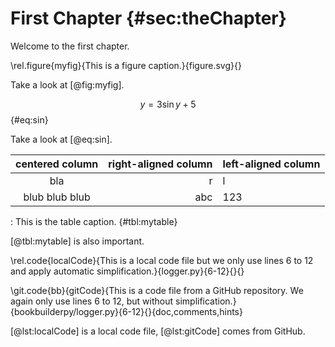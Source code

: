 # First Chapter {#sec:theChapter}

Welcome to the first chapter.

\rel.figure{myfig}{This is a figure caption.}{figure.svg}{}

Take a look at [@fig:myfig].

$$ y = 3\sin{y} +5$$ {#eq:sin}

Take a look at [@eq:sin].

|centered column|right-aligned column|left-aligned column|
|:-:|--:|:--|
|bla|r|l|
|blub blub blub|abc|123|

: This is the table caption. {#tbl:mytable}

[@tbl:mytable] is also important.

\rel.code{localCode}{This is a local code file but we only use lines 6 to 12 and apply automatic simplification.}{logger.py}{6-12}{}{}

\git.code{bb}{gitCode}{This is a code file from a GitHub repository. We again only use lines 6 to 12, but without simplification.}{bookbuilderpy/logger.py}{6-12}{}{doc,comments,hints}

[@lst:localCode] is a local code file, [@lst:gitCode] comes from GitHub.


